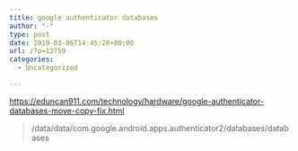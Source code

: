 ```yaml
---
title: google authenticator databases
author: "-"
type: post
date: 2019-03-06T14:45:20+00:00
url: /?p=13759
categories:
  - Uncategorized

---
```

https://eduncan911.com/technology/hardware/google-authenticator-databases-move-copy-fix.html

> /data/data/com.google.android.apps.authenticator2/databases/databases